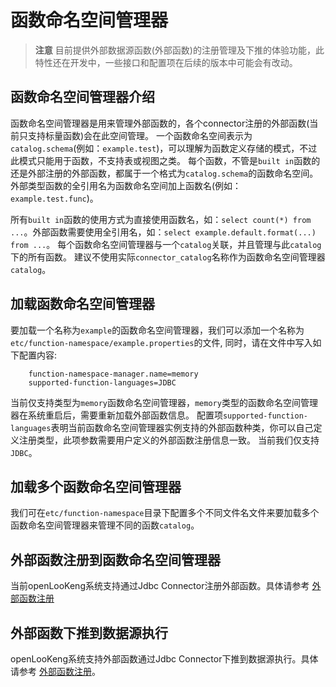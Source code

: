# 函数命名空间管理器

> **注意**
> 目前提供外部数据源函数(外部函数)的注册管理及下推的体验功能，此特性还在开发中，一些接口和配置项在后续的版本中可能会有改动。

## 函数命名空间管理器介绍

函数命名空间管理器是用来管理外部函数的，各个connector注册的外部函数(当前只支持标量函数)会在此空间管理。
一个函数命名空间表示为 `catalog.schema`(例如：`example.test`)，可以理解为函数定义存储的模式，不过此模式只能用于函数，不支持表或视图之类。
每个函数，不管是`built in`函数的还是外部注册的外部函数，都属于一个格式为`catalog.schema`的函数命名空间。
外部类型函数的全引用名为函数命名空间加上函数名(例如：`example.test.func`)。

所有`built in`函数的使用方式为直接使用函数名，如：`select count(*) from ...`。外部函数需要使用全引用名，如：`select example.default.format(...) from ...`。
每个函数命名空间管理器与一个`catalog`关联，并且管理与此`catalog`下的所有函数。
建议不使用实际`connector_catalog`名称作为函数命名空间管理器`catalog`。


## 加载函数命名空间管理器

要加载一个名称为`example`的函数命名空间管理器，我们可以添加一个名称为 `etc/function-namespace/example.properties`的文件, 同时，请在文件中写入如下配置内容:
``` properties
    function-namespace-manager.name=memory
    supported-function-languages=JDBC
```
当前仅支持类型为`memory`函数命名空间管理器，`memory`类型的函数命名空间管理器在系统重启后，需要重新加载外部函数信息。
配置项`supported-function-languages`表明当前函数命名空间管理器实例支持的外部函数种类，你可以自己定义注册类型，此项参数需要用户定义的外部函数注册信息一致。
当前我们仅支持`JDBC`。

## 加载多个函数命名空间管理器

我们可在`etc/function-namespace`目录下配置多个不同文件名文件来要加载多个函数命名空间管理器来管理不同的函数`catalog`。

## 外部函数注册到函数命名空间管理器

当前openLooKeng系统支持通过Jdbc Connector注册外部函数。具体请参考 [外部函数注册](../develop/externalfunction-registration-pushdown.md)

## 外部函数下推到数据源执行

openLooKeng系统支持外部函数通过Jdbc Connector下推到数据源执行。具体请参考 [外部函数注册](../develop/externalfunction-registration-pushdown.md)。
